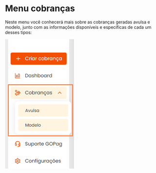 # Menu cobranças

<p>Neste menu você conhecerá mais sobre as cobranças geradas avulsa e modelo, junto com as informações disponíveis e específicas de cada um desses tipos:</p>

![cobrancas_menu](/assets/prints/cobrancas_menu.png)